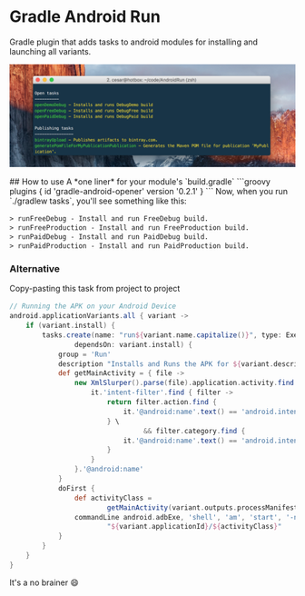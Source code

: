 # Gradle Android Run
Gradle plugin that adds tasks to android modules for installing and launching all variants.

<p align="center">
<img src="extras/screenshot.png" />
</p>
## How to use
A *one liner* for your module's `build.gradle`
```groovy
plugins {
    id 'gradle-android-opener' version '0.2.1'
}
```
Now, when you run `./gradlew tasks`, you'll see something like this:

```
> runFreeDebug - Install and run FreeDebug build.
> runFreeProduction - Install and run FreeProduction build.
> runPaidDebug - Install and run PaidDebug build.
> runPaidProduction - Install and run PaidProduction build.
```

### Alternative
Copy-pasting this task from project to project

```groovy
// Running the APK on your Android Device
android.applicationVariants.all { variant ->
    if (variant.install) {
        tasks.create(name: "run${variant.name.capitalize()}", type: Exec,
                dependsOn: variant.install) {
            group = 'Run'
            description "Installs and Runs the APK for ${variant.description}."
            def getMainActivity = { file ->
                new XmlSlurper().parse(file).application.activity.find {
                    it.'intent-filter'.find { filter ->
                        return filter.action.find {
                            it.'@android:name'.text() == 'android.intent.action.MAIN'
                        } \
                                 && filter.category.find {
                            it.'@android:name'.text() == 'android.intent.category.LAUNCHER'
                        }
                    }
                }.'@android:name'
            }
            doFirst {
                def activityClass =
                        getMainActivity(variant.outputs.processManifest.manifestOutputFile)
                commandLine android.adbExe, 'shell', 'am', 'start', '-n',
                        "${variant.applicationId}/${activityClass}"
            }
        }
    }
}
```

It's a no brainer :smile:
